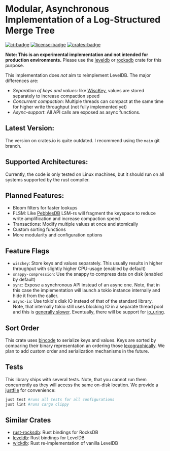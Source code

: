 # Modular, Asynchronous Implementation of a Log-Structured Merge Tree

[![ci-badge](https://github.com/kaimast/lsm-rs/actions/workflows/ci.yml/badge.svg)](https://github.com/kaimast/lsm-rs/actions)
[![license-badge](https://img.shields.io/crates/l/lsm)](https://github.com/kaimast/lsm-rs/blob/main/LICENSE)
[![crates-badge](https://img.shields.io/crates/v/lsm)](https://crates.io/crates/lsm)

**Note: This is an experimental implementation and not intended for production environments.**
 Please use the [leveldb](https://github.com/skade/leveldb) or [rocksdb](https://github.com/rust-rocksdb/rust-rocksdb) crate for this purpose.

This implementation does *not* aim to reimplement LevelDB. The major differences are:
* *Separation of keys and values*: like [WiscKey](https://www.usenix.org/system/files/conference/fast16/fast16-papers-lu.pdf), values are stored separately to increase compaction speed
* *Concurrent compaction*: Multiple threads can compact at the same time for higher write throughput (not fully implemented yet)
* *Async-support*: All API calls are exposed as async functions.

## Latest Version:
The version on crates.io is quite outdated. I recommend using the `main` git branch.

## Supported Architectures:
Currently, the code is only tested on Linux machines, but it should run on all systems supported by the rust compiler.

## Planned Features:
* Bloom filters for faster lookups
* FLSM: Like [PebblesDB](https://github.com/utsaslab/pebblesdb) LSM-rs will fragment the keyspace to reduce write amplification and increase compaction speed
* Transactions: Modify multiple values at once and atomically
* Custom sorting functions
* More modularity and configuration options

## Feature Flags
* `wisckey`: Store keys and values separately. This usually results in higher throughput with slightly higher CPU-usage (enabled by default)
* `snappy-compression`: Use the snappy to compress data on disk (enabled by default)
* `sync`: Expose a synchronous API instead of an async one. Note, that in this case the implementation will launch a tokio instance internally and hide it from the caller.
* `async-io`: Use tokio's disk IO instead of that of the standard library. Note, that internally tokio still uses blocking IO in a separate thread pool and this is [generally slower](https://github.com/tokio-rs/tokio/issues/3664). Eventually, there will be support for [io_uring](https://github.com/tokio-rs/tokio/issues/2411).

## Sort Order
This crate uses [bincode](https://github.com/bincode-org/bincode) to serialize keys and values. Keys are sorted by comparing their binary representation an ordering those [lexographically](https://doc.rust-lang.org/std/cmp/trait.Ord.html#lexicographical-comparison).
We plan to add custom order and serialization mechanisms in the future.

## Tests
This library ships with several tests. Note, that you cannot run them concurrently as they will access the same on-disk location.
We provide a [justfile](https://github.com/casey/just) for convenience:

```sh
just test #runs all tests for all configurations
just lint #runs cargo clippy
```

## Similar Crates
* [rust-rocksdb](https://github.com/rust-rocksdb/rust-rocksdb): Rust bindings for RocksDB
* [leveldb](https://github.com/skade/leveldb): Rust bindings for LevelDB
* [wickdb](https://github.com/Fullstop000/wickdb): Rust re-implementation of vanilla LevelDB

